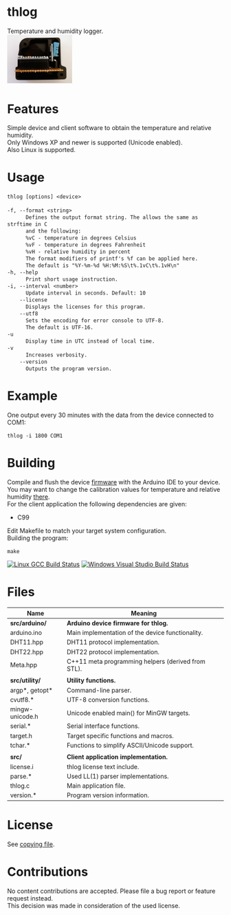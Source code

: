 thlog
=====

Temperature and humidity logger.  
<img src="doc/side.jpg" width="30%" height="30%">

Features
========

Simple device and client software to obtain the temperature and relative humidity.  
Only Windows XP and newer is supported (Unicode enabled).  
Also Linux is supported.  

Usage
=====

    thlog [options] <device>
    
    -f, --format <string>
          Defines the output format string. The allows the same as strftime in C
          and the following:
          %vC - temperature in degrees Celsius
          %vF - temperature in degrees Fahrenheit
          %vH - relative humidity in percent
          The format modifiers of printf's %f can be applied here.
          The default is "%Y-%m-%d %H:%M:%S\t%.1vC\t%.1vH\n"
    -h, --help
          Print short usage instruction.
    -i, --interval <number>
          Update interval in seconds. Default: 10
        --license
          Displays the licenses for this program.
        --utf8
          Sets the encoding for error console to UTF-8.
          The default is UTF-16.
    -u
          Display time in UTC instead of local time.
    -v
          Increases verbosity.
        --version
          Outputs the program version.

Example
=======

One output every 30 minutes with the data from the device connected to COM1:

    thlog -i 1800 COM1


Building
========

Compile and flush the device [firmware](src/arduino/arduino.ino) with the Arduino IDE to your device.  
You may want to change the calibration values for temperature and relative humidity [there](src/arduino/arduino.ino).  
For the client application the following dependencies are given:  
- C99

Edit Makefile to match your target system configuration.  
Building the program:  

    make

[![Linux GCC Build Status](https://img.shields.io/github/actions/workflow/status/daniel-starke/thlog/build.yml?label=Linux)](https://github.com/daniel-starke/thlog/actions/workflows/build.yml)
[![Windows Visual Studio Build Status](https://img.shields.io/appveyor/ci/danielstarke/thlog/main.svg?label=Windows)](https://ci.appveyor.com/project/danielstarke/thlog)    

Files
=====

|Name            |Meaning
|----------------|--------------------------------------------------
|**src/arduino/**|**Arduino device firmware for thlog.**
|arduino.ino     |Main implementation of the device functionality.
|DHT11.hpp       |DHT11 protocol implementation.
|DHT22.hpp       |DHT22 protocol implementation.
|Meta.hpp        |C++11 meta programming helpers (derived from STL).
|                |
|**src/utility/**|**Utility functions.**
|argp*, getopt*  |Command-line parser.
|cvutf8.*        |UTF-8 conversion functions.
|mingw-unicode.h |Unicode enabled main() for MinGW targets.
|serial.*        |Serial interface functions.
|target.h        |Target specific functions and macros.
|tchar.*         |Functions to simplify ASCII/Unicode support.
|                |
|**src/**        |**Client application implementation.**
|license.i       |thlog license text include.
|parse.*         |Used LL(1) parser implementations.
|thlog.c         |Main application file.
|version.*       |Program version information.



License
=======

See [copying file](doc/COPYING).  

Contributions
=============

No content contributions are accepted. Please file a bug report or feature request instead.  
This decision was made in consideration of the used license.
